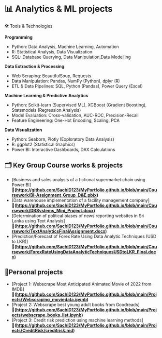 # 📊 Analytics & ML projects

🛠️ Tools & Technologies

**Programming**
- Python: Data Analysis, Machine Learning, Automation
- R: Statistical Analysis, Data Visualization
- SQL: Database Querying, Data Manipulation,Data Modelling

**Data Extraction & Processing**
- Web Scraping: BeautifulSoup, Requests
- Data Manipulation: Pandas, NumPy (Python), dplyr (R)
- ETL & Data Pipelines: SQL, Python (Pandas), Power Query (Excel)

**Machine Learning & Predictive Analytics**
- Python: Scikit-learn (Supervised ML), XGBoost (Gradient Boosting), Statsmodels (Regression Analysis)
- Model Evaluation: Cross-validation, AUC-ROC, Precision-Recall
- Feature Engineering: One-Hot Encoding, Scaling, PCA

**Data Visualization**
- Python: Seaborn, Plotly (Exploratory Data Analysis)
- R: ggplot2 (Statistical Graphics)
- Power BI: Interactive Dashboards, DAX Calculations

## 🗂️ Key Group Course works & projects
- [Business and sales analysis of a fictional supermarket chain using Power BI]  **🔗(https://github.com/SachiD123/MyPortfolio.github.io/blob/main/Coursework/BI-Assignment_Group_D&E.pbix)**
- [Data warehouse implementation of a facility management company]  **🔗(https://github.com/SachiD123/MyPortfolio.github.io/blob/main/Coursework/DBSystems_Mini_Project.docx)**
- [Determination of political biases of news reporting websites in Sri Lanka using Text Analysis]  **🔗(https://github.com/SachiD123/MyPortfolio.github.io/blob/main/Coursework/TextAnalyticsFinalAssignment.docx)**
- [Prediction/Forecast of Forex Rate Using Data Analytic Techniques (USD to LKR)]  **🔗(https://github.com/SachiD123/MyPortfolio.github.io/blob/main/Coursework/ForexRateUsingDataAnalyticTechniquesUSDtoLKR_Final.docx)**

## 📌Personal projects
- [Project 1: Webscrape Most Anticipated Animated Movie of 2022 from IMDB]
  **🔗(https://github.com/SachiD123/MyPortfolio.github.io/blob/main/Projects/Webscraping_moviedata.ipynb)**
- [Project 2: Webscrape best young adult books from Goodreads]
  **🔗(https://github.com/SachiD123/MyPortfolio.github.io/blob/main/Projects/webscrape_books_list.ipynb)**
- [Project 3: Credit risk prediction using machine learning methods]
  **🔗(https://github.com/SachiD123/MyPortfolio.github.io/blob/main/Projects/CreditRisk/creditrisk.md)**
